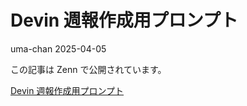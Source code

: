 # Devin 週報作成用プロンプト
uma-chan
2025-04-05

この記事は Zenn で公開されています。

[Devin
週報作成用プロンプト](https://zenn.dev/genda_jp/articles/2025-04-05-weekly-report-prompt-for-devin)

